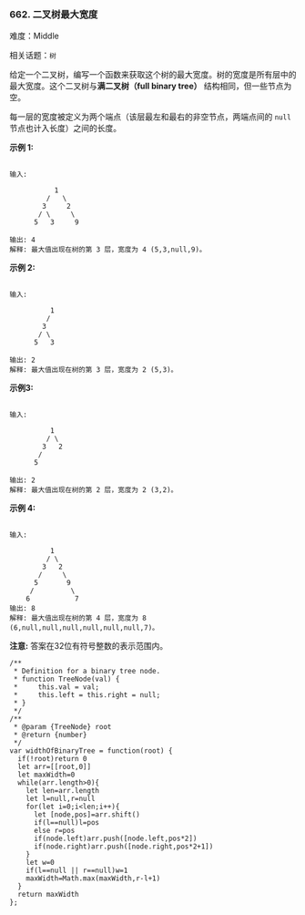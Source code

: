 ### 662. 二叉树最大宽度

难度：Middle

相关话题：`树`

给定一个二叉树，编写一个函数来获取这个树的最大宽度。树的宽度是所有层中的最大宽度。这个二叉树与**满二叉树（full binary tree）** 结构相同，但一些节点为空。



每一层的宽度被定义为两个端点（该层最左和最右的非空节点，两端点间的 `null` 节点也计入长度）之间的长度。



**示例 1:** 



```

输入: 

           1
         /   \
        3     2
       / \     \  
      5   3     9 

输出: 4
解释: 最大值出现在树的第 3 层，宽度为 4 (5,3,null,9)。
```


**示例 2:** 



```

输入: 

          1
         /  
        3    
       / \       
      5   3     

输出: 2
解释: 最大值出现在树的第 3 层，宽度为 2 (5,3)。
```


**示例3:** 



```

输入: 

          1
         / \
        3   2 
       /        
      5      

输出: 2
解释: 最大值出现在树的第 2 层，宽度为 2 (3,2)。
```


**示例 4:** 



```

输入: 

          1
         / \
        3   2
       /     \  
      5       9 
     /         \
    6           7
输出: 8
解释: 最大值出现在树的第 4 层，宽度为 8 (6,null,null,null,null,null,null,7)。
```


**注意:**  答案在32位有符号整数的表示范围内。


```
/**
 * Definition for a binary tree node.
 * function TreeNode(val) {
 *     this.val = val;
 *     this.left = this.right = null;
 * }
 */
/**
 * @param {TreeNode} root
 * @return {number}
 */
var widthOfBinaryTree = function(root) {
  if(!root)return 0
  let arr=[[root,0]]
  let maxWidth=0
  while(arr.length>0){
    let len=arr.length
    let l=null,r=null
    for(let i=0;i<len;i++){
      let [node,pos]=arr.shift()
      if(l==null)l=pos
      else r=pos
      if(node.left)arr.push([node.left,pos*2])
      if(node.right)arr.push([node.right,pos*2+1])
    }
    let w=0
    if(l==null || r==null)w=1
    maxWidth=Math.max(maxWidth,r-l+1)
  }
  return maxWidth
};
```


